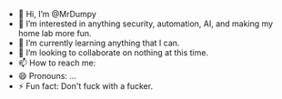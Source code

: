 - 👋 Hi, I’m @MrDumpy
- 👀 I’m interested in anything security, automation, AI, and making my home lab more fun. 
- 🌱 I’m currently learning anything that I can. 
- 💞️ I’m looking to collaborate on nothing at this time.
- 📫 How to reach me: 
- 😄 Pronouns: ...
- ⚡ Fun fact: Don't fuck with a fucker. 

<!---
MrDumpy/MrDumpy is a ✨ special ✨ repository because its `README.md` (this file) appears on your GitHub profile.
You can click the Preview link to take a look at your changes.
--->
